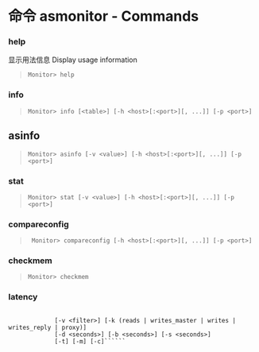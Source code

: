 # 命令 asmonitor - Commands


### help



显示用法信息 Display usage information

>```Monitor> help```


### info

>```Monitor> info [<table>] [-h <host>[:<port>][, ...]] [-p <port>]```


## asinfo

>```Monitor> asinfo [-v <value>] [-h <host>[:<port>][, ...]] [-p <port>]```


### stat

>```Monitor> stat [-v <value>] [-h <host>[:<port>][, ...]] [-p <port>]```


### compareconfig

>``` Monitor> compareconfig [-h <host>[:<port>][, ...]] [-p <port>]```

### checkmem

>```Monitor> checkmem```

### latency

> ```Monitor> latency [-h <host>[:<port>][, ...]] [-p <port>]
                 [-v <filter>] [-k (reads | writes_master | writes | writes_reply | proxy)]
                 [-d <seconds>] [-b <seconds>] [-s <seconds>]
                 [-t] [-m] [-c]``````